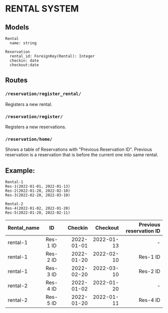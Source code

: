 # RENTAL SYSTEM

## Models

```
Rental
  name: string
```

```
Reservation
  rental_id: ForeignKey(Rental): Integer
  checkin: date
  checkout:date
``` 

## Routes

### `/reservation/register_rental/`
Registers a new rental.

### `/reservation/register/`
Registers a new reservations.

### `/reservation/home/`
Shows a table of Reservations with "Previous Reservation ID".
Previous reservation is a reservation that is before the current one into same
rental.

## Example:
``` 
Rental-1
Res-1(2022-01-01, 2022-01-13)
Res-2(2022-01-20, 2022-02-10)
Res-3(2022-02-20, 2022-03-10)
``` 
``` 
Rental-2
Res-4(2022-01-02, 2022-01-20)
Res-5(2022-01-20, 2022-02-11)
``` 

| Rental_name | ID        | Checkin    | Checkout   | Previous reservation ID  |
| ----------- |:---------:| ----------:| ----------:| ----------:              |
| rental-1    | Res-1 ID  | 2022-01-01 | 2022-01-13 | -                        |
| rental-1    | Res-2 ID  | 2022-01-20 | 2022-02-10 | Res-1 ID                 |
| rental-1    | Res-3 ID  | 2022-02-20 | 2022-03-10 | Res-2 ID                 |
| rental-2    | Res-4 ID  | 2022-01-02 | 2022-01-20 | -
| rental-2    | Res-5 ID  | 2022-01-20 | 2022-01-11 | Res-4 ID                 |
